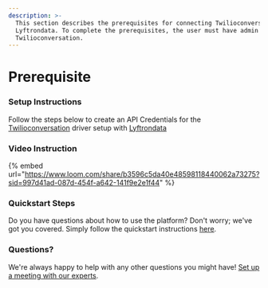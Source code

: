```yaml
---
description: >-
  This section describes the prerequisites for connecting Twilioconversation to
  Lyftrondata. To complete the prerequisites, the user must have admin access to
  Twilioconversation.
---
```


# Prerequisite

### Setup Instructions

Follow the steps below to create an API Credentials for the [Twilioconversation](https://www.lyftrondata.com/integration/business-analytics/twillio/) driver setup with [Lyftrondata](https://www.lyftrondata.com)

### Video Instruction

{% embed url="https://www.loom.com/share/b3596c5da40e48598118440062a73275?sid=997d41ad-087d-454f-a642-141f9e2e1f44" %}

### Quickstart Steps

Do you have questions about how to use the platform? Don't worry; we've got you covered. Simply follow the quickstart instructions [here](./).

### Questions? <a href="#questions" id="questions"></a>

We're always happy to help with any other questions you might have! [Set up a meeting with our experts](https://www.lyftrondata.com/book-a-meeting/).
